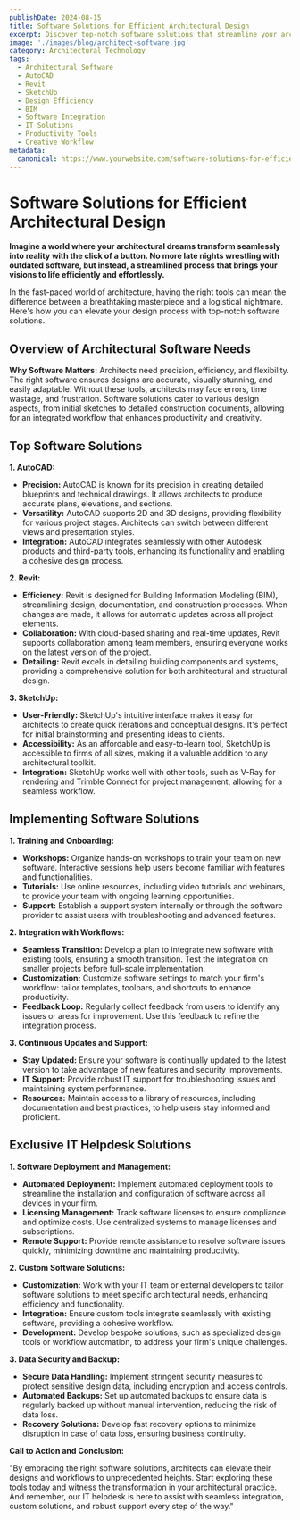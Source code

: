 ```yaml
---
publishDate: 2024-08-15
title: Software Solutions for Efficient Architectural Design
excerpt: Discover top-notch software solutions that streamline your architectural design process, enhancing precision, efficiency, and creativity.
image: './images/blog/architect-software.jpg'
category: Architectural Technology
tags:
  - Architectural Software
  - AutoCAD
  - Revit
  - SketchUp
  - Design Efficiency
  - BIM
  - Software Integration
  - IT Solutions
  - Productivity Tools
  - Creative Workflow
metadata:
  canonical: https://www.yourwebsite.com/software-solutions-for-efficient-architectural-design
---
```


# Software Solutions for Efficient Architectural Design

**Imagine a world where your architectural dreams transform seamlessly into reality with the click of a button. No more late nights wrestling with outdated software, but instead, a streamlined process that brings your visions to life efficiently and effortlessly.**

In the fast-paced world of architecture, having the right tools can mean the difference between a breathtaking masterpiece and a logistical nightmare. Here's how you can elevate your design process with top-notch software solutions.

## Overview of Architectural Software Needs

**Why Software Matters:**
Architects need precision, efficiency, and flexibility. The right software ensures designs are accurate, visually stunning, and easily adaptable. Without these tools, architects may face errors, time wastage, and frustration. Software solutions cater to various design aspects, from initial sketches to detailed construction documents, allowing for an integrated workflow that enhances productivity and creativity.

## Top Software Solutions

**1. AutoCAD:**

- **Precision:** AutoCAD is known for its precision in creating detailed blueprints and technical drawings. It allows architects to produce accurate plans, elevations, and sections.
- **Versatility:** AutoCAD supports 2D and 3D designs, providing flexibility for various project stages. Architects can switch between different views and presentation styles.
- **Integration:** AutoCAD integrates seamlessly with other Autodesk products and third-party tools, enhancing its functionality and enabling a cohesive design process.

**2. Revit:**

- **Efficiency:** Revit is designed for Building Information Modeling (BIM), streamlining design, documentation, and construction processes. When changes are made, it allows for automatic updates across all project elements.
- **Collaboration:** With cloud-based sharing and real-time updates, Revit supports collaboration among team members, ensuring everyone works on the latest version of the project.
- **Detailing:** Revit excels in detailing building components and systems, providing a comprehensive solution for both architectural and structural design.

**3. SketchUp:**

- **User-Friendly:** SketchUp's intuitive interface makes it easy for architects to create quick iterations and conceptual designs. It's perfect for initial brainstorming and presenting ideas to clients.
- **Accessibility:** As an affordable and easy-to-learn tool, SketchUp is accessible to firms of all sizes, making it a valuable addition to any architectural toolkit.
- **Integration:** SketchUp works well with other tools, such as V-Ray for rendering and Trimble Connect for project management, allowing for a seamless workflow.

## Implementing Software Solutions

**1. Training and Onboarding:**

- **Workshops:** Organize hands-on workshops to train your team on new software. Interactive sessions help users become familiar with features and functionalities.
- **Tutorials:** Use online resources, including video tutorials and webinars, to provide your team with ongoing learning opportunities.
- **Support:** Establish a support system internally or through the software provider to assist users with troubleshooting and advanced features.

**2. Integration with Workflows:**

- **Seamless Transition:** Develop a plan to integrate new software with existing tools, ensuring a smooth transition. Test the integration on smaller projects before full-scale implementation.
- **Customization:** Customize software settings to match your firm's workflow: tailor templates, toolbars, and shortcuts to enhance productivity.
- **Feedback Loop:** Regularly collect feedback from users to identify any issues or areas for improvement. Use this feedback to refine the integration process.

**3. Continuous Updates and Support:**

- **Stay Updated:** Ensure your software is continually updated to the latest version to take advantage of new features and security improvements.
- **IT Support:** Provide robust IT support for troubleshooting issues and maintaining system performance.
- **Resources:** Maintain access to a library of resources, including documentation and best practices, to help users stay informed and proficient.

## Exclusive IT Helpdesk Solutions

**1. Software Deployment and Management:**

- **Automated Deployment:** Implement automated deployment tools to streamline the installation and configuration of software across all devices in your firm.
- **Licensing Management:** Track software licenses to ensure compliance and optimize costs. Use centralized systems to manage licenses and subscriptions.
- **Remote Support:** Provide remote assistance to resolve software issues quickly, minimizing downtime and maintaining productivity.

**2. Custom Software Solutions:**

- **Customization:** Work with your IT team or external developers to tailor software solutions to meet specific architectural needs, enhancing efficiency and functionality.
- **Integration:** Ensure custom tools integrate seamlessly with existing software, providing a cohesive workflow.
- **Development:** Develop bespoke solutions, such as specialized design tools or workflow automation, to address your firm's unique challenges.

**3. Data Security and Backup:**

- **Secure Data Handling:** Implement stringent security measures to protect sensitive design data, including encryption and access controls.
- **Automated Backups:** Set up automated backups to ensure data is regularly backed up without manual intervention, reducing the risk of data loss.
- **Recovery Solutions:** Develop fast recovery options to minimize disruption in case of data loss, ensuring business continuity.

**Call to Action and Conclusion:**

"By embracing the right software solutions, architects can elevate their designs and workflows to unprecedented heights. Start exploring these tools today and witness the transformation in your architectural practice. And remember, our IT helpdesk is here to assist with seamless integration, custom solutions, and robust support every step of the way."
